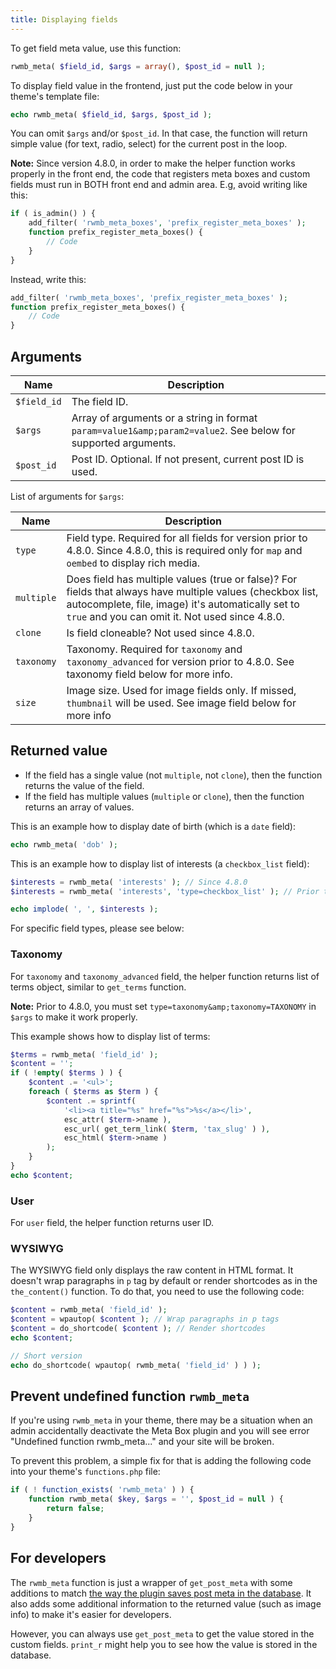 ```yaml
---
title: Displaying fields
---
```


To get field meta value, use this function:

```php
rwmb_meta( $field_id, $args = array(), $post_id = null );
```

To display field value in the frontend, just put the code below in your theme's template file:

```php
echo rwmb_meta( $field_id, $args, $post_id );
```

You can omit `$args` and/or `$post_id`. In that case, the function will return simple value (for text, radio, select) for the current post in the loop.

**Note:** Since version 4.8.0, in order to make the helper function works properly in the front end, the code that registers meta boxes and custom fields must run in BOTH front end and admin area. E.g, avoid writing like this:

```php
if ( is_admin() ) {
    add_filter( 'rwmb_meta_boxes', 'prefix_register_meta_boxes' );
    function prefix_register_meta_boxes() {
        // Code
    }
}
```

Instead, write this:

```php
add_filter( 'rwmb_meta_boxes', 'prefix_register_meta_boxes' );
function prefix_register_meta_boxes() {
    // Code
}
```

## Arguments

Name|Description
---|---
`$field_id`|The field ID.
`$args`|Array of arguments or a string in format `param=value1&amp;param2=value2`. See below for supported arguments.
`$post_id`|Post ID. Optional. If not present, current post ID is used.

List of arguments for `$args`:

Name|Description
---|---
`type`|Field type. Required for all fields for version prior to 4.8.0. Since 4.8.0, this is required only for `map` and `oembed` to display rich media.
`multiple`|Does field has multiple values (true or false)? For fields that always have multiple values (checkbox list, autocomplete, file, image) it's automatically set to `true` and you can omit it. Not used since 4.8.0.
`clone`|Is field cloneable? Not used since 4.8.0.
`taxonomy`|Taxonomy. Required for `taxonomy` and `taxonomy_advanced` for version prior to 4.8.0. See taxonomy field below for more info.
`size`|Image size. Used for image fields only. If missed, `thumbnail` will be used. See image field below for more info

## Returned value

- If the field has a single value (not `multiple`, not `clone`), then the function returns the value of the field.
- If the field has multiple values (`multiple` or `clone`), then the function returns an array of values.

This is an example how to display date of birth (which is a `date` field):

```php
echo rwmb_meta( 'dob' );
```

This is an example how to display list of interests (a `checkbox_list` field):

```php
$interests = rwmb_meta( 'interests' ); // Since 4.8.0
$interests = rwmb_meta( 'interests', 'type=checkbox_list' ); // Prior to 4.8.0

echo implode( ', ', $interests );
```

For specific field types, please see below:

### Taxonomy

For `taxonomy` and `taxonomy_advanced` field, the helper function returns list of terms object, similar to `get_terms` function.

**Note:** Prior to 4.8.0, you must set `type=taxonomy&amp;taxonomy=TAXONOMY` in `$args` to make it work properly.

This example shows how to display list of terms:

```php
$terms = rwmb_meta( 'field_id' );
$content = '';
if ( !empty( $terms ) ) {
    $content .= '<ul>';
    foreach ( $terms as $term ) {
        $content .= sprintf(
            '<li><a title="%s" href="%s">%s</a></li>',
            esc_attr( $term->name ),
            esc_url( get_term_link( $term, 'tax_slug' ) ),
            esc_html( $term->name )
        );
    }
}
echo $content;
```

### User

For `user` field, the helper function returns user ID.

### WYSIWYG

The WYSIWYG field only displays the raw content in HTML format. It doesn't wrap paragraphs in `p` tag by default or render shortcodes as in the `the_content()` function. To do that, you need to use the following code:

```php
$content = rwmb_meta( 'field_id' );
$content = wpautop( $content ); // Wrap paragraphs in p tags
$content = do_shortcode( $content ); // Render shortcodes
echo $content;

// Short version
echo do_shortcode( wpautop( rwmb_meta( 'field_id' ) ) );
```

## Prevent undefined function `rwmb_meta`

If you're using `rwmb_meta` in your theme, there may be a situation when an admin accidentally deactivate the Meta Box plugin and you will see error "Undefined function rwmb_meta..." and your site will be broken.

To prevent this problem, a simple fix for that is adding the following code into your theme's `functions.php` file:

```php
if ( ! function_exists( 'rwmb_meta' ) ) {
    function rwmb_meta( $key, $args = '', $post_id = null ) {
        return false;
    }
}
```

## For developers

The `rwmb_meta` function is just a wrapper of `get_post_meta` with some additions to match [the way the plugin saves post meta in the database](/how-post-meta-is-saved-in-the-database/). It also adds some additional information to the returned value (such as image info) to make it's easier for developers.

However, you can always use `get_post_meta` to get the value stored in the custom fields. `print_r` might help you to see how the value is stored in the database.